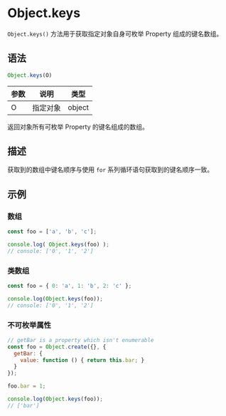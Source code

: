 # Object.keys

`Object.keys()` 方法用于获取指定对象自身可枚举 Property 组成的键名数组。

## 语法

```js
Object.keys(O)
```

| 参数 | 说明     | 类型   |
| ---- | -------- | ------ |
| O    | 指定对象 | object |

返回对象所有可枚举 Property 的键名组成的数组。

## 描述

获取到的数组中键名顺序与使用 `for` 系列循环语句获取到的键名顺序一致。

## 示例

### 数组

```js
const foo = ['a', 'b', 'c'];

console.log( Object.keys(foo) );
// console: ['0', '1', '2']
```

### 类数组

```js
const foo = { 0: 'a', 1: 'b', 2: 'c' };

console.log(Object.keys(foo));
// console: ['0', '1', '2']
```

### 不可枚举属性

```js
// getBar is a property which isn't enumerable
const foo = Object.create({}, {
  getBar: {
    value: function () { return this.bar; }
  }
});

foo.bar = 1;

console.log(Object.keys(foo));
// ['bar']
```
